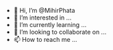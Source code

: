 - 👋 Hi, I’m @MihirPhata
- 👀 I’m interested in ...
- 🌱 I’m currently learning ...
- 💞️ I’m looking to collaborate on ...
- 📫 How to reach me ...

<!---
MihirPhata/MihirPhata is a ✨ special ✨ repository because its `README.md` (this file) appears on your GitHub profile.
You can click the Preview link to take a look at your changes.
--->

